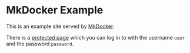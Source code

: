 # MkDocker Example

This is an example site served by [MkDocker](https://github.com/g2forge/mkdocker).

There is a [protected page](protected/index.md) which you can log in to with the username `user` and the password `password`.
